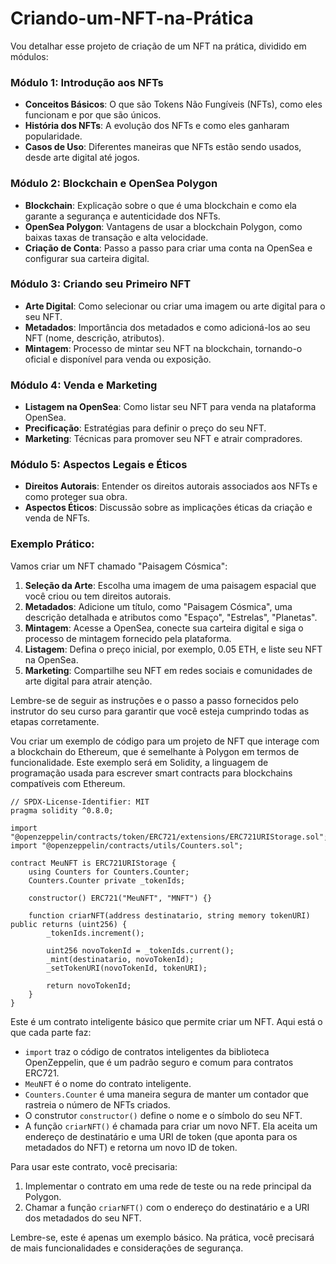 # Criando-um-NFT-na-Prática

Vou detalhar esse projeto de criação de um NFT na prática, dividido em módulos:

### Módulo 1: Introdução aos NFTs
- **Conceitos Básicos**: O que são Tokens Não Fungíveis (NFTs), como eles funcionam e por que são únicos.
- **História dos NFTs**: A evolução dos NFTs e como eles ganharam popularidade.
- **Casos de Uso**: Diferentes maneiras que NFTs estão sendo usados, desde arte digital até jogos.

### Módulo 2: Blockchain e OpenSea Polygon
- **Blockchain**: Explicação sobre o que é uma blockchain e como ela garante a segurança e autenticidade dos NFTs.
- **OpenSea Polygon**: Vantagens de usar a blockchain Polygon, como baixas taxas de transação e alta velocidade.
- **Criação de Conta**: Passo a passo para criar uma conta na OpenSea e configurar sua carteira digital.

### Módulo 3: Criando seu Primeiro NFT
- **Arte Digital**: Como selecionar ou criar uma imagem ou arte digital para o seu NFT.
- **Metadados**: Importância dos metadados e como adicioná-los ao seu NFT (nome, descrição, atributos).
- **Mintagem**: Processo de mintar seu NFT na blockchain, tornando-o oficial e disponível para venda ou exposição.

### Módulo 4: Venda e Marketing
- **Listagem na OpenSea**: Como listar seu NFT para venda na plataforma OpenSea.
- **Precificação**: Estratégias para definir o preço do seu NFT.
- **Marketing**: Técnicas para promover seu NFT e atrair compradores.

### Módulo 5: Aspectos Legais e Éticos
- **Direitos Autorais**: Entender os direitos autorais associados aos NFTs e como proteger sua obra.
- **Aspectos Éticos**: Discussão sobre as implicações éticas da criação e venda de NFTs.

### Exemplo Prático:
Vamos criar um NFT chamado "Paisagem Cósmica":
1. **Seleção da Arte**: Escolha uma imagem de uma paisagem espacial que você criou ou tem direitos autorais.
2. **Metadados**: Adicione um título, como "Paisagem Cósmica", uma descrição detalhada e atributos como "Espaço", "Estrelas", "Planetas".
3. **Mintagem**: Acesse a OpenSea, conecte sua carteira digital e siga o processo de mintagem fornecido pela plataforma.
4. **Listagem**: Defina o preço inicial, por exemplo, 0.05 ETH, e liste seu NFT na OpenSea.
5. **Marketing**: Compartilhe seu NFT em redes sociais e comunidades de arte digital para atrair atenção.

Lembre-se de seguir as instruções e o passo a passo fornecidos pelo instrutor do seu curso para garantir que você esteja cumprindo todas as etapas corretamente.

Vou criar um exemplo de código para um projeto de NFT que interage com a blockchain do Ethereum, que é semelhante à Polygon em termos de funcionalidade. Este exemplo será em Solidity, a linguagem de programação usada para escrever smart contracts para blockchains compatíveis com Ethereum.

```solidity
// SPDX-License-Identifier: MIT
pragma solidity ^0.8.0;

import "@openzeppelin/contracts/token/ERC721/extensions/ERC721URIStorage.sol";
import "@openzeppelin/contracts/utils/Counters.sol";

contract MeuNFT is ERC721URIStorage {
    using Counters for Counters.Counter;
    Counters.Counter private _tokenIds;

    constructor() ERC721("MeuNFT", "MNFT") {}

    function criarNFT(address destinatario, string memory tokenURI) public returns (uint256) {
        _tokenIds.increment();

        uint256 novoTokenId = _tokenIds.current();
        _mint(destinatario, novoTokenId);
        _setTokenURI(novoTokenId, tokenURI);

        return novoTokenId;
    }
}
```

Este é um contrato inteligente básico que permite criar um NFT. Aqui está o que cada parte faz:
- `import` traz o código de contratos inteligentes da biblioteca OpenZeppelin, que é um padrão seguro e comum para contratos ERC721.
- `MeuNFT` é o nome do contrato inteligente.
- `Counters.Counter` é uma maneira segura de manter um contador que rastreia o número de NFTs criados.
- O construtor `constructor()` define o nome e o símbolo do seu NFT.
- A função `criarNFT()` é chamada para criar um novo NFT. Ela aceita um endereço de destinatário e uma URI de token (que aponta para os metadados do NFT) e retorna um novo ID de token.

Para usar este contrato, você precisaria:
1. Implementar o contrato em uma rede de teste ou na rede principal da Polygon.
2. Chamar a função `criarNFT()` com o endereço do destinatário e a URI dos metadados do seu NFT.

Lembre-se, este é apenas um exemplo básico. Na prática, você precisará de mais funcionalidades e considerações de segurança.
